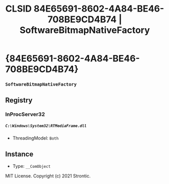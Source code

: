 ﻿---
title: "CLSID 84E65691-8602-4A84-BE46-708BE9CD4B74 | SoftwareBitmapNativeFactory"
excerpt: What is COM-Object CLSID 84E65691-8602-4A84-BE46-708BE9CD4B74?
---

# {84E65691-8602-4A84-BE46-708BE9CD4B74}

### `SoftwareBitmapNativeFactory`

## Registry


### InProcServer32

##### `C:\Windows\System32\RTMediaFrame.dll`
* ThreadingModel: `Both`

## Instance

* Type: `__ComObject`

MIT License. Copyright (c) 2021 Strontic.


